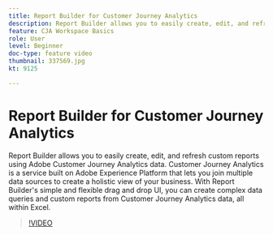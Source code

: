 ```yaml
---
title: Report Builder for Customer Journey Analytics
description: Report Builder allows you to easily create, edit, and refresh custom reports using Adobe Customer Journey Analytics data. Customer Journey Analytics is a service built on Adobe Experience Platform that lets you join multiple data sources to create a holistic view of your business. With Report Builder's simple and flexible drag and drop UI, you can create complex data queries and custom reports from Customer Journey Analytics data, all within Excel.
feature: CJA Workspace Basics
role: User
level: Beginner
doc-type: feature video
thumbnail: 337569.jpg
kt: 9125

---
```


# Report Builder for Customer Journey Analytics

Report Builder allows you to easily create, edit, and refresh custom reports using Adobe Customer Journey Analytics data. Customer Journey Analytics is a service built on Adobe Experience Platform that lets you join multiple data sources to create a holistic view of your business. With Report Builder's simple and flexible drag and drop UI, you can create complex data queries and custom reports from Customer Journey Analytics data, all within Excel.


>[!VIDEO](https://video.tv.adobe.com/v/337569/?quality=12&learn=on)
